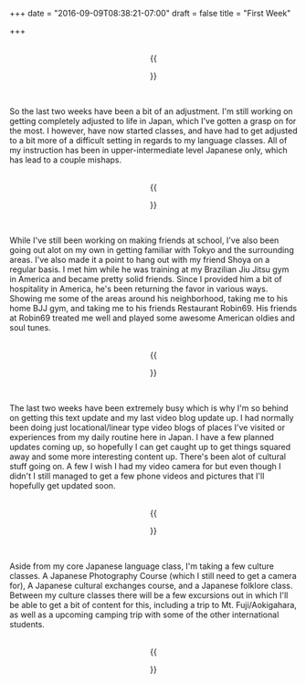 +++
date = "2016-09-09T08:38:21-07:00"
draft = false
title = "First Week"

+++

<br>
<center>
{{<figure src="../img/gotanda.jpg" title="Gotanda Station" width="460" height="340" border="2">}}
</center>

<br>

<p>So the last two weeks have been a bit of an adjustment. I'm still working on getting completely adjusted to life in Japan, which I've gotten a grasp on for the most. I however, have now started classes, and have had to get adjusted to a bit more of a difficult setting in regards to my language classes. All of my instruction has been in upper-intermediate level Japanese only, which has lead to a couple mishaps.</p> 

<br>
<center>
{{<figure src="../img/triforceGotanda2.jpg" title="Training @ Triforce Gotanda" width="460" height="340" border="2">}}
</center>

<br>

<p>While I've still been working on making friends at school, I've also been going out alot on my own in getting familiar with Tokyo and the surrounding areas. I've also made it a point to hang out with my friend Shoya on a regular basis. I met him while he was training at my Brazilian Jiu Jitsu gym in America and became pretty solid friends. Since I provided him a bit of hospitality in America, he's been returning the favor in various ways. Showing me some of the areas around his neighborhood, taking me to his home BJJ gym, and taking me to his friends Restaurant Robin69. His friends at Robin69 treated me well and played some awesome American oldies and soul tunes.</p>

<br>
<center>
{{<figure src="../img/robin69.jpg" title="Hanging with Naoto and Hegyon @ Robin69" width="460" height="340" border="2">}}
</center>

<br>

<p>
The last two weeks have been extremely busy which is why I'm so behind on getting this text update and my last video blog update up. I had normally been doing just locational/linear type video blogs of places I've visited or experiences from my daily routine here in Japan. I have a few planned updates coming up, so hopefully I can get caught up to get things squared away and some more interesting content up. There's been alot of cultural stuff going on. A few I wish I had my video camera for but even though I didn't I still managed to get a few phone videos and pictures that I'll hopefully get updated soon. 
</p>

<br>
<center>
{{<figure src="../img/tokyoTower.jpg" title="Tokyo Tower" width="460" height="340" border="2">}}
</center>

<br>

<p>Aside from my core Japanese language class, I'm taking a few culture classes. A Japanese Photography Course (which I still need to get a camera for), A Japanese cultural exchanges course, and a Japanese folklore class. Between my culture classes there will be a few excursions out in which I'll be able to get a bit of content for this, including a trip to Mt. Fuji/Aokigahara, as well as a upcoming camping trip with some of the other international students.</p>

<br>
<center>
{{<figure src="../img/statue.jpg" title="Makura Donburi - Machida, Tokyo, Japan" width="460" height="340" border="2">}}
</center>

<br>
<br>





